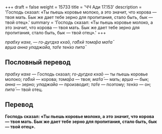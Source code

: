 +++
draft = false
weight = 15733
title = 'ЧЧ Ади 17.153'
description = 'Господь сказал: «Ты пьешь коровье молоко, а это значит, что корова — твоя мать. Бык же дает тебе зерно для пропитания, стало быть, бык — твой отец».'
summary = 'Господь сказал: «Ты пьешь коровье молоко, а это значит, что корова — твоя мать. Бык же дает тебе зерно для пропитания, стало быть, бык — твой отец».'
+++

_прабху кахе, — го-дугдха кха̄о, га̄бхӣ тома̄ра ма̄та̄  
вр̣ша анна упаджа̄йа, та̄те тен̇хо пита̄_

## Пословный перевод

_прабху_ _кахе_ — Господь сказал; _го_\-_дугдха_ _кха̄о_ — ты пьешь коровье молоко; _га̄бхӣ_ — корова; _тома̄ра_ — твоя; _ма̄та̄_ — мать; _вр̣ша_ — бык; _анна_ — зерно; _упаджа̄йа_ — производит; _та̄те_ — поэтому; _тен̇хо_ — он; _пита̄_ — твой отец.

## Перевод

**Господь сказал: «Ты пьешь коровье молоко, а это значит, что корова — твоя мать. Бык же дает тебе зерно для пропитания, стало быть, бык — твой отец».**
